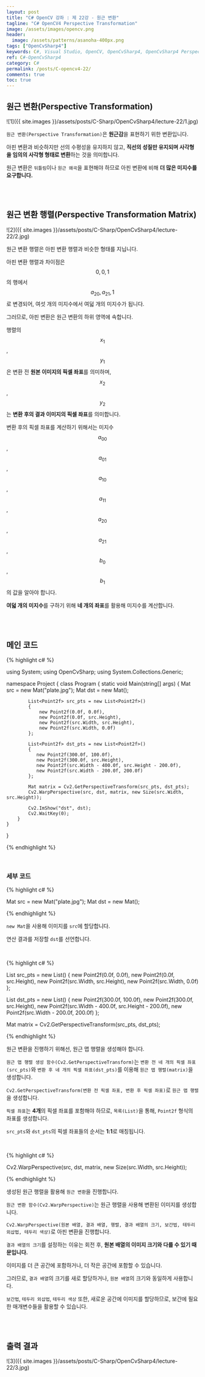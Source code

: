 ```yaml
---
layout: post
title: "C# OpenCV 강좌 : 제 22강 - 원근 변환"
tagline: "C# OpenCV4 Perspective Transformation"
image: /assets/images/opencv.png
header:
  image: /assets/patterns/asanoha-400px.png
tags: ["OpenCvSharp4"]
keywords: C#, Visual Studio, OpenCV, OpenCvSharp4, OpenCvSharp4 Perspective Transformation, OpenCvSharp4 WarpPerspective, OpenCvSharp4 GetPerspectiveTransform
ref: C#-OpenCvSharp4
category: C#
permalink: /posts/C-opencv4-22/
comments: true
toc: true
---
```


## 원근 변환(Perspective Transformation)

![1]({{ site.images }}/assets/posts/C-Sharp/OpenCvSharp4/lecture-22/1.jpg)

`원근 변환(Perspective Transformation)`은 **원근감**을 표현하기 위한 변환입니다.

아핀 변환과 비슷하지만 선의 수평성을 유지하지 않고, **직선의 성질만 유지되며 사각형을 임의의 사각형 형태로 변환**하는 것을 의미합니다.

원근 변환은 `뒤틀림`이나 `원근 왜곡`을 표현해야 하므로 아핀 변환에 비해 **더 많은 미지수를 요구합니다.**

<br>
<br>

## 원근 변환 행렬(Perspective Transformation Matrix)

![2]({{ site.images }}/assets/posts/C-Sharp/OpenCvSharp4/lecture-22/2.jpg)

원근 변환 행렬은 아핀 변환 행렬과 비슷한 형태를 지닙니다.

아핀 변환 행렬과 차이점은 $$ 0, 0, 1 $$의 행에서 $$ a_{20}, a_{21}, 1 $$로 변경되어, 여섯 개의 미지수에서 여덟 개의 미지수가 됩니다.

그러므로, 아핀 변환은 원근 변환의 하위 영역에 속합니다.

행렬의 $$ x_1 $$, $$ y_1 $$은 변환 전 **원본 이미지의 픽셀 좌표**를 의미하며, $$ x_2 $$, $$ y_2 $$는 **변환 후의 결과 이미지의 픽셀 좌표**를 의미합니다.

변환 후의 픽셀 좌표를 계산하기 위해서는 미지수 $$ a_{00} $$, $$ a_{01} $$, $$ a_{10} $$, $$ a_{11} $$, $$ a_{20} $$, $$ a_{21} $$, $$ b_0 $$, $$ b_1 $$의 값을 알아야 합니다.

**여덟 개의 미지수**를 구하기 위해 **네 개의 좌표**를 활용해 미지수를 계산합니다. 

<br>
<br>

## 메인 코드

{% highlight c# %}

using System; 
using OpenCvSharp;
using System.Collections.Generic;

namespace Project
{
    class Program
    {
        static void Main(string[] args)
        {
            Mat src = new Mat("plate.jpg");
            Mat dst = new Mat();

            List<Point2f> src_pts = new List<Point2f>()
            {
                new Point2f(0.0f, 0.0f),
                new Point2f(0.0f, src.Height),
                new Point2f(src.Width, src.Height),
                new Point2f(src.Width, 0.0f)
            };

            List<Point2f> dst_pts = new List<Point2f>()
            {
               new Point2f(300.0f, 100.0f),
               new Point2f(300.0f, src.Height),
               new Point2f(src.Width - 400.0f, src.Height - 200.0f),
               new Point2f(src.Width - 200.0f, 200.0f)
            };

            Mat matrix = Cv2.GetPerspectiveTransform(src_pts, dst_pts);
            Cv2.WarpPerspective(src, dst, matrix, new Size(src.Width, src.Height));

            Cv2.ImShow("dst", dst);
            Cv2.WaitKey(0);
        }   
    }
}

{% endhighlight %}

<br>

### 세부 코드

{% highlight c# %}

Mat src = new Mat("plate.jpg");
Mat dst = new Mat();

{% endhighlight %}

`new Mat`을 사용해 이미지를 `src`에 할당합니다.

연산 결과를 저장할 `dst`를 선언합니다.

<br>

{% highlight c# %}


List<Point2f> src_pts = new List<Point2f>()
{
    new Point2f(0.0f, 0.0f),
    new Point2f(0.0f, src.Height),
    new Point2f(src.Width, src.Height),
    new Point2f(src.Width, 0.0f)
};

List<Point2f> dst_pts = new List<Point2f>()
{
    new Point2f(300.0f, 100.0f),
    new Point2f(300.0f, src.Height),
    new Point2f(src.Width - 400.0f, src.Height - 200.0f),
    new Point2f(src.Width - 200.0f, 200.0f)
};

Mat matrix = Cv2.GetPerspectiveTransform(src_pts, dst_pts);

{% endhighlight %}

원근 변환을 진행하기 위해선, 원근 맵 행렬을 생성해야 합니다.

`원근 맵 행렬 생성 함수(Cv2.GetPerspectiveTransform)`는 `변환 전 네 개의 픽셀 좌표(src_pts)`와 `변환 후 네 개의 픽셀 좌표(dst_pts)`를 이용해 `원근 맵 행렬(matrix)`을 생성합니다.

`Cv2.GetPerspectiveTransform(변환 전 픽셀 좌표, 변환 후 픽셀 좌표)`로 `원근 맵 행렬`을 생성합니다.

`픽셀 좌표`는 **4개**의 픽셀 좌표를 포함해야 하므로, `목록(List)`을 통해, `Point2f` 형식의 좌표를 생성합니다.

`src_pts`와 `dst_pts`의 픽셀 좌표들의 순서는 **1:1**로 매칭됩니다.

<br>

{% highlight c# %}

Cv2.WarpPerspective(src, dst, matrix, new Size(src.Width, src.Height));

{% endhighlight %}

생성된 원근 행렬을 활용해 `원근 변환`을 진행합니다.

`원근 변환 함수(Cv2.WarpPerspective)`는 원근 행렬을 사용해 변환된 이미지를 생성합니다.

`Cv2.WarpPerspective(원본 배열, 결과 배열, 행렬, 결과 배열의 크기, 보간법, 테두리 외삽법, 테두리 색상)`로 아핀 변환을 진행합니다.

`결과 배열의 크기`를 설정하는 이유는 회전 후, **원본 배열의 이미지 크기와 다를 수 있기 때문입니다.**

이미지를 더 큰 공간에 포함하거나, 더 작은 공간에 포함할 수 있습니다.

그러므로, `결과 배열`의 크기를 새로 할당하거나, `원본 배열`의 크기와 동일하게 사용합니다.

`보간법`, `테두리 외삽법`, `테두리 색상` 또한, 새로운 공간에 이미지를 할당하므로, 보간에 필요한 매개변수들을 활용할 수 있습니다.

<br>
<br>

## 출력 결과

![3]({{ site.images }}/assets/posts/C-Sharp/OpenCvSharp4/lecture-22/3.jpg)
